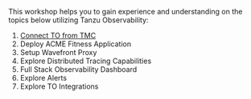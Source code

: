 

This workshop helps you to gain experience and understanding on the topics below utilizing Tanzu Observability: 

1. [Connect TO from TMC](./TO-Lab-Module-1.md)
2. Deploy ACME Fitness Application
3. Setup Wavefront Proxy
4. Explore Distributed Tracing Capabilities
5. Full Stack Observability Dashboard
6. Explore Alerts
7. Explore TO Integrations

